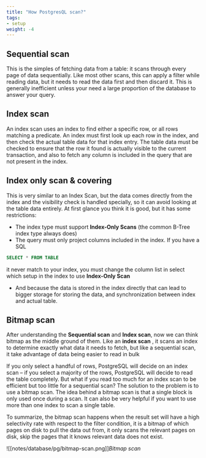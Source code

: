 ```yaml
---
title: "How PostgresQL scan?"
tags:
- setup
weight: -4
---
```


## Sequential scan
This is the simples of fetching data from a table: it scans through every page of data sequentially. Like most other scans, this can apply a filter while reading data, but it needs to read the data first and then discard it. This is generally inefficient unless your need a large proportion of the database to answer your query.

## Index scan
An index scan uses an index to find either a specific row, or all rows matching a predicate. An index must first look up each row in the index, and then check the actual table data for that index entry. The table data must be checked to ensure that the row it found is actually visible to the current transaction, and also to fetch any column is included in the query that are not present in the index.

## Index only scan & covering
This is very similar to an Index Scan, but the data comes directly from the index and the visibility check is handled specially, so it can avoid looking at the table data entirely. At first glance you think it is good, but it has some restrictions:
- The index type must support **Index-Only Scans** (the common B-Tree index type always does)
- The query must only project columns included in the index. If you have a SQL
```sql
SELECT * FROM TABLE
```
it never match to your index, you must change the column list in select which setup in the index to use **Index-Only Scan**
- And because the data is stored in the index directly that can lead to bigger storage for storing the data, and synchronization between index and actual table.

## Bitmap scan
After understanding the **Sequential scan** and **Index scan**, now we can think bitmap as the middle ground of them. Like an **index scan** , it scans an index to determine exactly what data it needs to fetch, but like a sequential scan, it take advantage of data being easier to read in bulk

If you only select a handful of rows, PostgreSQL will decide on an index scan – if you select a majority of the rows, PostgreSQL will decide to read the table completely. But what if you read too much for an index scan to be efficient but too little for a sequential scan? The solution to the problem is to use a bitmap scan. The idea behind a bitmap scan is that a single block is only used once during a scan. It can also be very helpful if you want to use more than one index to scan a single table.

To summarize, the bitmap scan happens when the result set will have a high selectivity rate with respect to the filter condition, it is a bitmap of which pages on disk to pull the data out from, it only scans the relevant pages on disk, skip the pages that it knows relevant data does not exist.

![[notes/database/pg/bitmap-scan.png]]*Bitmap scan*
